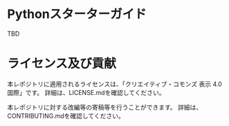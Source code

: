 # Pythonスターターガイド

TBD


# ライセンス及び貢献

本レポジトリに適用されるライセンスは、「クリエイティブ・コモンズ 表⽰ 4.0 国際」です。
詳細は、LICENSE.mdを確認してください。

本レポジトリに対する改編等の寄稿等を行うことができます。
詳細は、CONTRIBUTING.mdを確認してください。
